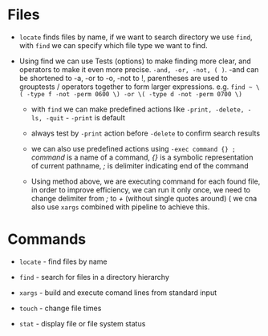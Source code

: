 # Files


* `locate` finds files by name, if we want to search directory we use `find`, with `find` we can specify which file type we want to find.

* Using find we can use Tests (options) to make finding more clear, and operators to make it even more precise. `-and, -or, -not, ( )`. -and can be shortened to -a, -or to -o, -not to !, parentheses are used to grouptests / operators together to form larger expressions. e.g. `find ~ \( -type f -not -perm 0600 \) -or \( -type d -not -perm 0700 \)`

	* with `find` we can make predefined actions like `-print, -delete, -ls, -quit` - `-print` is default

	* always test by `-print` action before `-delete` to confirm search results

	* we can also use predefined actions using `-exec command {} ;` *command* is a name of a command, *{}* is a symbolic representation of current pathname, *;* is delimiter indicating end of the command

	* Using method above, we are executing command for each found file,  in order to improve efficiency, we can run it only once, we need to change delimiter from *;* to *+* (without single quotes around) ( we cna also use `xargs` combined with pipeline to achieve this.






# Commands

* `locate` - find files by name

* `find` - search for files in a directory hierarchy

* `xargs` - build and execute comand lines from standard input

* `touch` - change file times 

* `stat`  - display file or file system status
